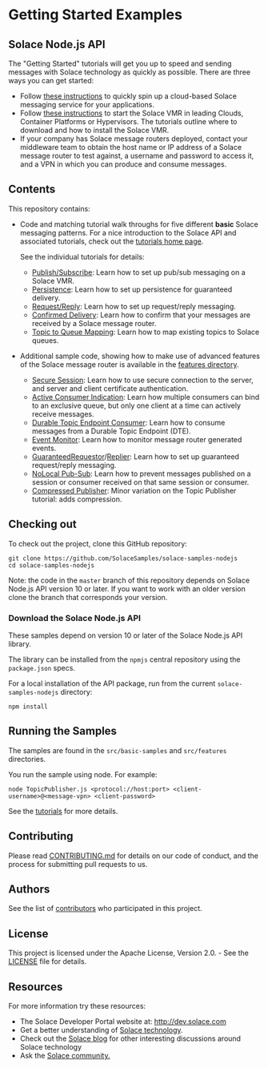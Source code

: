 # Getting Started Examples

## Solace Node.js API

The "Getting Started" tutorials will get you up to speed and sending messages with Solace technology as quickly as possible. There are three ways you can get started:

- Follow [these instructions](https://cloud.solace.com/learn/group_getting_started/ggs_signup.html) to quickly spin up a cloud-based Solace messaging service for your applications.
- Follow [these instructions](https://docs.solace.com/Solace-SW-Broker-Set-Up/Setting-Up-SW-Brokers.htm) to start the Solace VMR in leading Clouds, Container Platforms or Hypervisors. The tutorials outline where to download and how to install the Solace VMR.
- If your company has Solace message routers deployed, contact your middleware team to obtain the host name or IP address of a Solace message router to test against, a username and password to access it, and a VPN in which you can produce and consume messages.

## Contents

This repository contains:

* Code and matching tutorial walk throughs for five different **basic** Solace messaging patterns. For a nice introduction to the Solace API and associated tutorials, check out the [tutorials home page](https://dev.solace.com/samples/solace-samples-nodejs/).

    See the individual tutorials for details:

    - [Publish/Subscribe](https://dev.solace.com/samples/solace-samples-nodejs/publish-subscribe): Learn how to set up pub/sub messaging on a Solace VMR.
    - [Persistence](https://dev.solace.com/samples/solace-samples-nodejs/persistence-with-queues): Learn how to set up persistence for guaranteed delivery.
    - [Request/Reply](https://dev.solace.com/samples/solace-samples-nodejs/request-reply): Learn how to set up request/reply messaging.
    - [Confirmed Delivery](https://dev.solace.com/samples/solace-samples-nodejs/confirmed-delivery): Learn how to confirm that your messages are received by a Solace message router.
    - [Topic to Queue Mapping](https://dev.solace.com/samples/solace-samples-nodejs/topic-to-queue-mapping): Learn how to map existing topics to Solace queues.

* Additional sample code, showing how to make use of advanced features of the Solace message router is available in the [features directory](https://github.com/SolaceSamples/solace-samples-nodejs/tree/master/src/features).

    - [Secure Session](https://github.com/SolaceSamples/solace-samples-nodejs/blob/master/src/features/SecureSession.js): Learn how to use secure connection to the server, and server and client certificate authentication.
    - [Active Consumer Indication](https://github.com/SolaceSamples/solace-samples-nodejs/blob/master/src/features/ActiveConsumerIndication.js): Learn how multiple consumers can bind to an exclusive queue, but only one client at a time can actively receive messages.
    - [Durable Topic Endpoint Consumer](https://github.com/SolaceSamples/solace-samples-nodejs/blob/master/src/features/DTEConsumer.js): Learn how to consume messages from a Durable Topic Endpoint (DTE).
    - [Event Monitor](https://github.com/SolaceSamples/solace-samples-nodejs/blob/master/src/features/EventMonitor.js): Learn how to monitor message router generated events.
    - [GuaranteedRequestor](https://github.com/SolaceSamples/solace-samples-nodejs/blob/master/src/features/GuaranteedRequestor.js)/[Replier](https://github.com/SolaceSamples/solace-samples-nodejs/blob/master/src/features/GuaranteedReplier.js): Learn how to set up guaranteed request/reply messaging.
    - [NoLocal Pub-Sub](https://github.com/SolaceSamples/solace-samples-nodejs/blob/master/src/features/NoLocalPubSub.js): Learn how to prevent messages published on a session or consumer received on that same session or consumer.
    - [Compressed Publisher](https://github.com/SolaceSamples/solace-samples-nodejs/blob/master/src/features/CompressedPublisher.js): Minor variation on the Topic Publisher tutorial: adds compression.

## Checking out

To check out the project, clone this GitHub repository:

```
git clone https://github.com/SolaceSamples/solace-samples-nodejs
cd solace-samples-nodejs
```

Note: the code in the `master` branch of this repository depends on Solace Node.js API version 10 or later. If you want to work with an older version clone the branch that corresponds your version.

### Download the Solace Node.js API

These samples depend on version 10 or later of the Solace Node.js API library.

The library can be installed from the `npmjs` central repository using the `package.json` specs.

For a local installation of the API package, run from the current `solace-samples-nodejs` directory:

```
npm install
```

## Running the Samples

The samples are found in the `src/basic-samples` and `src/features` directories.

You run the sample using node. For example:

```
node TopicPublisher.js <protocol://host:port> <client-username>@<message-vpn> <client-password>
```

See the [tutorials](https://dev.solace.com/samples/solace-samples-nodejs/) for more details.

## Contributing

Please read [CONTRIBUTING.md](CONTRIBUTING.md) for details on our code of conduct, and the process for submitting pull requests to us.

## Authors

See the list of [contributors](https://github.com/SolaceSamples/solace-samples-nodejs/contributors) who participated in this project.

## License

This project is licensed under the Apache License, Version 2.0. - See the [LICENSE](LICENSE) file for details.

## Resources

For more information try these resources:

- The Solace Developer Portal website at: http://dev.solace.com
- Get a better understanding of [Solace technology](https://solace.com/products/tech/).
- Check out the [Solace blog](http://dev.solace.com/blog/) for other interesting discussions around Solace technology
- Ask the [Solace community.](https://solace.com/support/)
